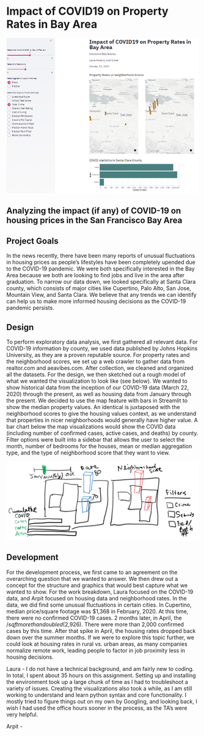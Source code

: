 # Impact of COVID19 on Property Rates in Bay Area

![alt text](https://github.com/CMU-IDS-2020/a3-arpit-laura/blob/master/Streamlit%20screenshot1.png)

## Analyzing the impact (if any) of COVID-19 on housing prices in the San Francisco Bay Area

## Project Goals

In the news recently, there have been many reports of unusual fluctuations in housing prices as people’s lifestyles have been completely upended due to the COVID-19 pandemic.  We were both specifically interested in the Bay Area because we both are looking to find jobs and live in the area after graduation.  To narrow our data down, we looked specifically at Santa Clara county, which consists of major cities like Cupertino, Palo Alto, San Jose, Mountain View, and Santa Clara.   We believe that any trends we can identify can help us to make more informed housing decisions as the COVID-19 pandemic persists.

## Design

To perform exploratory data analysis, we first gathered all relevant data.  For COVID-19 information by county, we used data published by Johns Hopkins University, as they are a proven reputable source.  For property rates and the neighborhood scores, we set up a web crawler to gather data from realtor.com and aeavibes.com.  After collection, we cleaned and organized all the datasets.  For the design, we then sketched out a rough model of what we wanted the visualization to look like (see below).  We wanted to show historical data from the inception of our COVID-19 data (March 22, 2020) through the present, as well as housing data from January through the present.  We decided to use the map feature with bars in Streamlit to show the median property values.  An identical is juxtaposed with the neighborhood scores to give the housing values context, as we understand that properties in nicer neighborhoods would generally have higher value.  A bar chart below the map visualizations would show the COVID data (including number of confirmed cases, active cases, and deaths) by county.  Filter options were built into a sidebar that allows the user to select the month, number of bedrooms for the houses, mean or median aggregation type, and the type of neighborhood score that they want to view.

![alt text](https://github.com/CMU-IDS-2020/a3-arpit-laura/blob/master/Data%20sketch.png)

## Development

For the development process, we first came to an agreement on the overarching question that we wanted to answer. We then drew out a concept for the structure and graphics that would best capture what we wanted to show. For the work breakdown, Laura focused on the COVID-19 data, and Arpit focused on housing data and neighborhood rates.  In the data, we did find some unusual fluctuations in certain cities.  In Cupertino, median price/square footage was $1,368 in February, 2020.  At this time, there were no confirmed COVID-19 cases. 2 months later, in April, the $/sqft more than doubled ($2,926).  There were more than 2,000 confirmed cases by this time. After that spike in April, the housing rates dropped back down over the summer months.  If we were to explore this topic further, we could look at housing rates in rural vs. urban areas, as many companies normalize remote work, leading people to factor in job proximity less in housing decisions. 

Laura - I do not have a technical background, and am fairly new to coding.  In total, I spent about 35 hours on this assignment. Setting up and installing the environment took up a large chunk of time as I had to troubleshoot a variety of issues.  Creating the visualizations also took a while, as I am still working to understand and learn python syntax and core functionality.  I mostly tried to figure things out on my own by Googling, and looking back, I wish I had used the office hours sooner in the process, as the TA’s were very helpful.

Arpit - 

